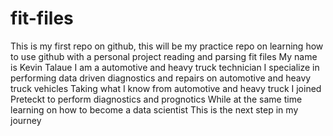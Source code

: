 # fit-files
This is my first repo on github, this will be my practice repo on learning how to use github with a personal project reading and parsing fit files 
My name is Kevin Talaue
I am a automotive and heavy truck technician
I specialize in performing data driven diagnostics and repairs on automotive and heavy truck vehicles
Taking what I know from automotive and heavy truck I joined Preteckt to perform diagnostics and prognotics
While at the same time learning on how to become a data scientist
This is the next step in my journey
